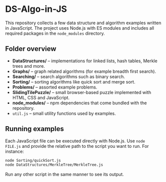 # DS-Algo-in-JS

This repository collects a few data structure and algorithm examples written in JavaScript. The project uses Node.js with ES modules and includes all required packages in the `node_modules` directory.

## Folder overview

- **DataStructures/** – implementations for linked lists, hash tables, Merkle trees and more.
- **Graphs/** – graph related algorithms (for example breadth first search).
- **Searching/** – search algorithms such as binary search.
- **Sorting/** – sorting algorithms like quick sort and merge sort.
- **Problems/** – assorted example problems.
- **SlidingTilePuzzle/** – small browser-based puzzle implemented with HTML, CSS and JavaScript.
- **node_modules/** – npm dependencies that come bundled with the repository.
- `util.js` – small utility functions used by examples.

## Running examples

Each JavaScript file can be executed directly with Node.js. Use `node FILE.js` and provide the relative path to the script you want to run. For instance:

```bash
node Sorting/quickSort.js
node DataStructures/MerkleTree/MerkleTree.js
```

Run any other script in the same manner to see its output.
